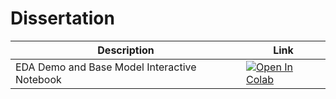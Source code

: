 # Dissertation

<div align = "center">
     

| Description      | Link |
| ----------- | ----------- |
| EDA Demo and Base Model Interactive Notebook | [![Open In Colab](https://colab.research.google.com/assets/colab-badge.svg)](https://colab.research.google.com/drive/1XcDBUQkROeP89Bt5Y0nFz0VSzN55JV2a#)|   
    
</div>
